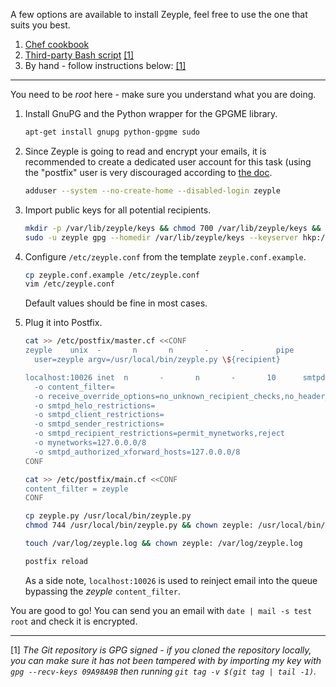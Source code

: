 A few options are available to install Zeyple, feel free to use the one that suits you best.

1. [Chef cookbook](https://github.com/infertux/chef-zeyple)
1. [Third-party Bash script](https://github.com/bastelfreak/scripts/blob/master/setup_zeyple.sh) [[1]](#fn-1)
1. By hand - follow instructions below: [[1]](#fn-1)

---

You need to be _root_ here - make sure you understand what you are doing.

1. Install GnuPG and the Python wrapper for the GPGME library.

    ```bash
    apt-get install gnupg python-gpgme sudo
    ```

1. Since Zeyple is going to read and encrypt your emails, it is recommended to create a dedicated user account for this task (using the "postfix" user is very discouraged according to [the doc](http://www.postfix.org/FILTER_README.html).

    ```bash
    adduser --system --no-create-home --disabled-login zeyple
    ```

1. Import public keys for all potential recipients.

    ```bash
    mkdir -p /var/lib/zeyple/keys && chmod 700 /var/lib/zeyple/keys && chown zeyple: /var/lib/zeyple/keys
    sudo -u zeyple gpg --homedir /var/lib/zeyple/keys --keyserver hkp://keys.gnupg.net --search you@domain.tld # repeat for each key
    ```

1. Configure `/etc/zeyple.conf` from the template `zeyple.conf.example`.

    ```bash
    cp zeyple.conf.example /etc/zeyple.conf
    vim /etc/zeyple.conf
    ```

    Default values should be fine in most cases.

1. Plug it into Postfix.

    ```bash
    cat >> /etc/postfix/master.cf <<CONF
    zeyple    unix  -       n       n       -       -       pipe
      user=zeyple argv=/usr/local/bin/zeyple.py \${recipient}

    localhost:10026 inet  n       -       n       -       10      smtpd
      -o content_filter=
      -o receive_override_options=no_unknown_recipient_checks,no_header_body_checks,no_milters
      -o smtpd_helo_restrictions=
      -o smtpd_client_restrictions=
      -o smtpd_sender_restrictions=
      -o smtpd_recipient_restrictions=permit_mynetworks,reject
      -o mynetworks=127.0.0.0/8
      -o smtpd_authorized_xforward_hosts=127.0.0.0/8
    CONF

    cat >> /etc/postfix/main.cf <<CONF
    content_filter = zeyple
    CONF

    cp zeyple.py /usr/local/bin/zeyple.py
    chmod 744 /usr/local/bin/zeyple.py && chown zeyple: /usr/local/bin/zeyple.py

    touch /var/log/zeyple.log && chown zeyple: /var/log/zeyple.log

    postfix reload
    ```

    As a side note, `localhost:10026` is used to reinject email into the queue bypassing the _zeyple_ `content_filter`.

You are good to go!
You can send you an email with `date | mail -s test root` and check it is encrypted.

---

<a name="fn-1">[1]</a> _The Git repository is GPG signed - if you cloned the repository locally, you can make sure it has not been tampered with by importing my key with `gpg --recv-keys 09A98A9B` then running `git tag -v $(git tag | tail -1)`._

